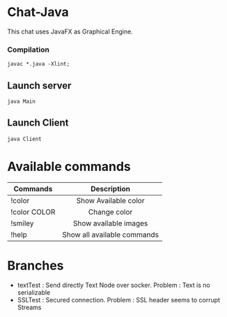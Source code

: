 # Chat-Java

This chat uses JavaFX as Graphical Engine.



### Compilation

```
javac *.java -Xlint;
```

## Launch server
```
java Main
```

## Launch Client
```
java Client
```

# Available commands

| Commands      | Description                 |
| ------------- |:---------------------------:|
| !color        | Show Available color        |
| !color COLOR  | Change color                |
| !smiley       | Show available images       |
| !help         | Show all available commands |

# Branches
 * textTest : Send directly Text Node over socker. Problem : Text is no serializable
 * SSLTest : Secured connection. Problem : SSL header seems to corrupt Streams
